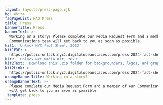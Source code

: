 ```yaml
---
layout: layouts/press-page.njk
bg: White
faqPageList: FAQ Press
title: Press
bannerTitle: Press
bannerText: >-
  Working on a story? Please complete our Media Request Form and a member of our
  Communications team will get back to you as soon as possible.
kit1: 'Unlock NYC Fact Sheet, 2023'
kit1PDF: >-
  https://public-unlock.nyc3.digitaloceanspaces.com/press-2024-fact-sheet-unlock-nyc.pdf
kit2: 'Unlock NYC Media Kit, 2023'
kit2Text: 'Download this .zip folder for backgrounders, logos, and graphics'
kit2Link: >-
  https://public-unlock.nyc3.digitaloceanspaces.com/press-2024-fact-sheet-unlock-nyc.pdf
orangeBannerTitle: Working on a story?
orangeBannerText: >-
  Please complete our Media Request Form and a member of our Communications team
  will get back to you as soon as possible
_template: press
---
```


